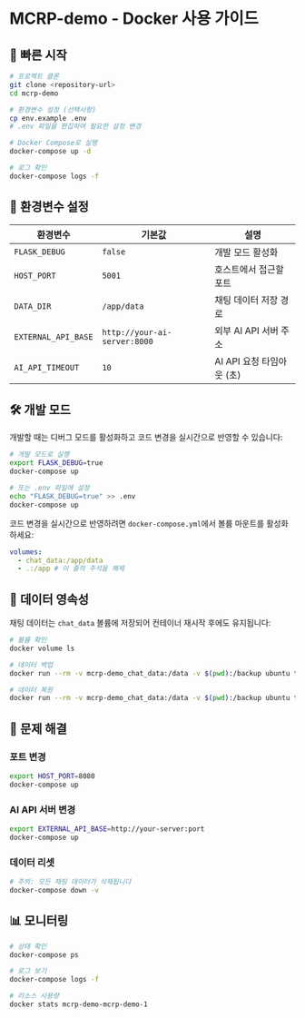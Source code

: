 # MCRP-demo - Docker 사용 가이드

## 🐳 빠른 시작

```bash
# 프로젝트 클론
git clone <repository-url>
cd mcrp-demo

# 환경변수 설정 (선택사항)
cp env.example .env
# .env 파일을 편집하여 필요한 설정 변경

# Docker Compose로 실행
docker-compose up -d

# 로그 확인
docker-compose logs -f
```

## 🔧 환경변수 설정

| 환경변수            | 기본값                       | 설명                      |
| ------------------- | ---------------------------- | ------------------------- |
| `FLASK_DEBUG`       | `false`                      | 개발 모드 활성화          |
| `HOST_PORT`         | `5001`                       | 호스트에서 접근할 포트    |
| `DATA_DIR`          | `/app/data`                  | 채팅 데이터 저장 경로     |
| `EXTERNAL_API_BASE` | `http://your-ai-server:8000` | 외부 AI API 서버 주소     |
| `AI_API_TIMEOUT`    | `10`                         | AI API 요청 타임아웃 (초) |

## 🛠️ 개발 모드

개발할 때는 디버그 모드를 활성화하고 코드 변경을 실시간으로 반영할 수 있습니다:

```bash
# 개발 모드로 실행
export FLASK_DEBUG=true
docker-compose up

# 또는 .env 파일에 설정
echo "FLASK_DEBUG=true" >> .env
docker-compose up
```

코드 변경을 실시간으로 반영하려면 `docker-compose.yml`에서 볼륨 마운트를 활성화하세요:

```yaml
volumes:
  - chat_data:/app/data
  - .:/app # 이 줄의 주석을 해제
```

## 📁 데이터 영속성

채팅 데이터는 `chat_data` 볼륨에 저장되어 컨테이너 재시작 후에도 유지됩니다:

```bash
# 볼륨 확인
docker volume ls

# 데이터 백업
docker run --rm -v mcrp-demo_chat_data:/data -v $(pwd):/backup ubuntu tar czf /backup/backup.tar.gz -C /data .

# 데이터 복원
docker run --rm -v mcrp-demo_chat_data:/data -v $(pwd):/backup ubuntu tar xzf /backup/backup.tar.gz -C /data
```

## 🔧 문제 해결

### 포트 변경

```bash
export HOST_PORT=8080
docker-compose up
```

### AI API 서버 변경

```bash
export EXTERNAL_API_BASE=http://your-server:port
docker-compose up
```

### 데이터 리셋

```bash
# 주의: 모든 채팅 데이터가 삭제됩니다
docker-compose down -v
```

## 📊 모니터링

```bash
# 상태 확인
docker-compose ps

# 로그 보기
docker-compose logs -f

# 리소스 사용량
docker stats mcrp-demo-mcrp-demo-1
```
